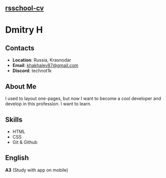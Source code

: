 ## [rsschool-cv](https://technot1k.github.io/rsschool-cv/cv)
# Dmitry H
## Contacts
* __Location__: Russia, Krasnodar
* __Email__: khakhalev87@gmail.com
* __Discord__: technot1k

## About Me
I used to layout one-pages, but now I want to become a cool developer and develop in this profession. 
I want to learn.

## Skills
* HTML
* CSS
* Git & Github

## English
__A3__ (Study with app on mobile)